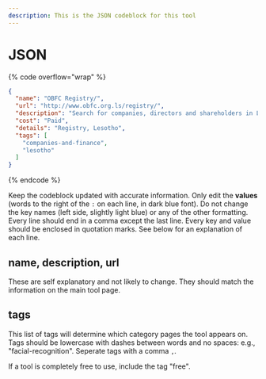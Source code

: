 ```yaml
---
description: This is the JSON codeblock for this tool
---
```


# JSON

{% code overflow="wrap" %}
```json
{
  "name": "OBFC Registry/",
  "url": "http://www.obfc.org.ls/registry/",
  "description": "Search for companies, directors and shareholders in Lesotho. Information is comprehensive and up-to-date.",
  "cost": "Paid",
  "details": "Registry, Lesotho",
  "tags": [
    "companies-and-finance",
    "lesotho"
  ]
}
```
{% endcode %}

Keep the codeblock updated with accurate information. Only edit the **values** (words to the right of the `:` on each line, in dark blue font). Do not change the key names (left side, slightly light blue) or any of the other formatting. Every line should end in a comma except the last line. Every key and value should be enclosed in quotation marks. See below for an explanation of each line.&#x20;

## name, description, url

These are self explanatory and not likely to change. They should match the information on the main tool page.

## tags

This list of tags will determine which category pages the tool appears on. Tags should be lowercase with dashes between words and no spaces: e.g., "facial-recognition". Seperate tags with a comma `,`.

If a tool is completely free to use, include the tag "free".

